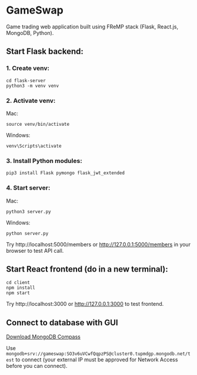 # GameSwap

Game trading web application built using FReMP stack (Flask, React.js, MongoDB, Python).

## Start Flask backend:
### 1. Create venv:
```
cd flask-server
python3 -m venv venv
```
### 2. Activate venv:
Mac:
```
source venv/bin/activate
```
Windows:
```
venv\Scripts\activate
```

### 3. Install Python modules:
```
pip3 install Flask pymongo flask_jwt_extended
```
### 4. Start server:
Mac:
```
python3 server.py
```
Windows:
```
python server.py
```

Try http://localhost:5000/members or http://127.0.0.1:5000/members in your browser to test API call.

## Start React frontend (do in a new terminal):
```
cd client
npm install
npm start
```
Try http://localhost:3000 or http://127.0.0.1:3000 to test frontend.

## Connect to database with GUI
[Download MongoDB Compass](https://www.mongodb.com/try/download/compass)

Use `mongodb+srv://gameswap:SO3v6uVCwfQqpzPS@cluster0.tupmdgp.mongodb.net/test` to connect (your external IP must be approved for Network Access before you can connect).
